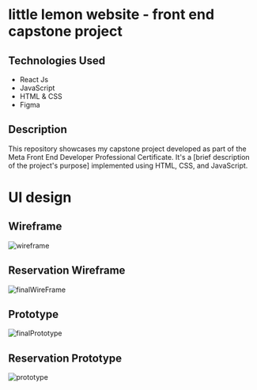 # little lemon website - front end capstone project

## Technologies Used
* React Js
* JavaScript
* HTML & CSS
* Figma

## Description

This repository showcases my capstone project developed as part of the Meta Front End Developer Professional Certificate. It's a [brief description of the project's purpose] implemented using HTML, CSS, and JavaScript.

# UI design
## Wireframe

![wireframe](https://github.com/Chethan-R-R/frontend-capstone/assets/119437771/1d403688-289a-4eac-8c64-09fe736288cf)
## Reservation Wireframe
![finalWireFrame](https://github.com/Chethan-R-R/frontend-capstone/assets/119437771/0f1174a1-9b23-42e3-a45c-e0c58580b951)

## Prototype

![finalPrototype](https://github.com/Chethan-R-R/frontend-capstone/assets/119437771/08de5dfe-3711-4a0b-b47a-b656a8877a2a)

## Reservation Prototype
![prototype](https://github.com/Chethan-R-R/frontend-capstone/assets/119437771/223af455-0cbd-4bf8-9cfc-fd3686c5c261)
